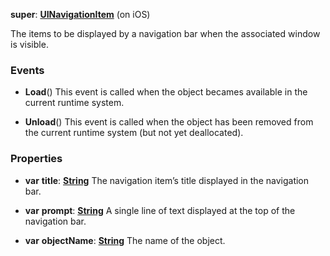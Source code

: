 **super**: **[UINavigationItem](UINavigationItem.md)** (on iOS)

The items to be displayed by a navigation bar when the associated window is visible.

### Events

* **Load**()
This event is called when the object becames available in the current runtime system.

* **Unload**()
This event is called when the object has been removed from the current runtime system (but not yet deallocated).



### Properties

* **var** **title**: **[String](../gravity/string.md)**
The navigation item’s title displayed in the navigation bar.

* **var** **prompt**: **[String](../gravity/string.md)**
A single line of text displayed at the top of the navigation bar.

* **var** **objectName**: **[String](../gravity/string.md)**
The name of the object.





